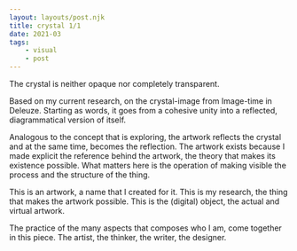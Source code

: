 ```yaml
---
layout: layouts/post.njk
title: crystal 1/1
date: 2021-03
tags: 
    - visual
    - post
---
```



<p class="text">
The crystal is neither opaque nor completely transparent.
</p>
<p class="text">
Based on my current research, on the crystal-image from Image-time in Deleuze. Starting as words, it goes from a cohesive unity into a reflected, diagrammatical version of itself.
</p>
<p class="text">
Analogous to the concept that is exploring, the artwork reflects the crystal and at the same time, becomes the reflection. The artwork exists because I made explicit the reference behind the artwork, the theory that makes its existence possible. What matters here is the operation of making visible the process and the structure of the thing.
</p>
<p class="text">
This is an artwork, a name that I created for it. This is my research, the thing that makes the artwork possible. This is the (digital) object, the actual and virtual artwork.
</p>
<p class="text">
The practice of the many aspects that composes who I am, come together in this piece. The artist, the thinker, the writer, the designer.
</p>

<div class="grid-container">
    <div class="grid-item">
        <img src="{{ '/assets/styles/img/crystal.jpg' | url }}" alt=""/>
    </div>
</div>
